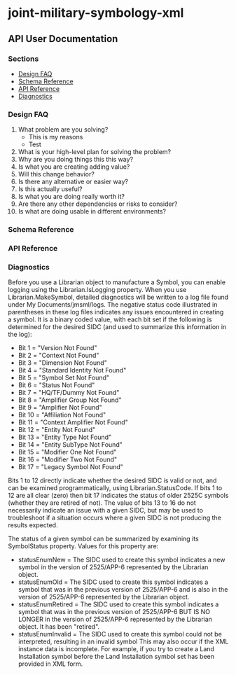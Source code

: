 # joint-military-symbology-xml #

## API User Documentation ##

### Sections

* [Design FAQ](#design-faq)
* [Schema Reference](#schem-reference)
* [API Reference](#api-reference)
* [Diagnostics](#diagnostics)

### Design FAQ
1. What problem are you solving?
	- This is my reasons
	- Test
1. What is your high-level plan for solving the problem?
1. Why are you doing things this this way? 
1. Is what you are creating adding value? 
1. Will this change behavior?
1. Is there any alternative or easier way? 
1. Is this actually useful?
1. Is what you are doing really worth it?
1. Are there any other dependencies or risks to consider?
1. Is what are doing usable in different environments?

### Schema Reference

### API Reference

### Diagnostics

Before you use a Librarian object to manufacture a Symbol, you can enable logging using the Librarian.IsLogging property.  When you use Librarian.MakeSymbol, detailed diagnostics will be written to a log file found under My Documents/jmsml/logs.  The negative status code illustrated in parentheses in these log files indicates any issues encountered in creating a symbol.  It is a binary coded value, with each bit set if the following is determined for the desired SIDC (and used to summarize this information in the log):

* Bit 1	= "Version Not Found"
* Bit 2	= "Context Not Found"
* Bit 3	= "Dimension Not Found"
* Bit 4	= "Standard Identity Not Found"
* Bit 5	= "Symbol Set Not Found"
* Bit 6	= "Status Not Found"
* Bit 7	= "HQ/TF/Dummy Not Found"
* Bit 8	= "Amplifier Group Not Found"
* Bit 9	= "Amplifier Not Found"
* Bit 10 = "Affiliation Not Found"
* Bit 11 = "Context Amplifier Not Found"
* Bit 12 = "Entity Not Found"
* Bit 13 = "Entity Type Not Found"
* Bit 14 = "Entity SubType Not Found"
* Bit 15 = "Modifier One Not Found"
* Bit 16 = "Modifier Two Not Found"
* Bit 17 = "Legacy Symbol Not Found"

Bits 1 to 12 directly indicate whether the desired SIDC is valid or not, and can be examined programmatically, using Librarian.StatusCode.  If bits 1 to 12 are all clear (zero) then bit 17 indicates the status of older 2525C symbols (whether they are retired of not).  The value of bits 13 to 16 do not necessarily indicate an issue with a given SIDC, but may be used to troubleshoot if a situation occurs where a given SIDC is not producing the results expected.

The status of a given symbol can be summarized by examining its SymbolStatus property.  Values for this property are:

* statusEnumNew = The SIDC used to create this symbol indicates a new symbol in the version of 2525/APP-6 represented by the Librarian object.
* statusEnumOld = The SIDC used to create this symbol indicates a symbol that was in the previous version of 2525/APP-6 and is also in the version of 2525/APP-6 represented by the Librarian object.
* statusEnumRetired = The SIDC used to create this symbol indicates a symbol that was in the previous version of 2525/APP-6 BUT IS NO LONGER in the version of 2525/APP-6 represented by the Librarian object.  It has been "retired".
* statusEnumInvalid = The SIDC used to create this symbol could not be interpreted, resulting in an invalid symbol  This may also occur if the XML instance data is incomplete.  For example, if you try to create a Land Installation symbol before the Land Installation symbol set has been provided in XML form.